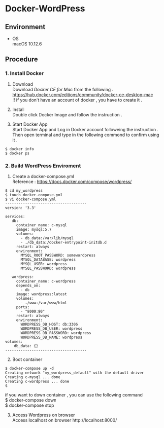 # Docker-WordPress

## Environment
* OS  
 macOS 10.12.6

## Procedure  
### 1. Install Docker
1. Download  
Download *Docker CE for Mac* from the following .  
https://hub.docker.com/editions/community/docker-ce-desktop-mac  
!! if you don't have an account of docker , you have to create it .  

2. Install  
Double click Docker Image and follow the instruction .  

3. Start Docker App  
Start Docker App and Log in Docker account followeing the instruction .  
Then open terminal and type in the following commond to confirm using it . 
~~~
$ docker info
$ docker ps
~~~

### 2. Build WordPress Enviroment  
1. Create a docker-compose.yml  
Reference : https://docs.docker.com/compose/wordpress/  
~~~
$ cd my_wordpress
$ touch docker-compose.yml
$ vi docker-compose.yml
-------------------------------------
version: '3.3'

services:
   db:
     container_name: c-mysql
     image: mysql:5.7
     volumes:
       - db_data:/var/lib/mysql
       - ./db_data:/docker-entrypoint-initdb.d
     restart: always
     environment:
       MYSQL_ROOT_PASSWORD: somewordpress
       MYSQL_DATABASE: wordpress
       MYSQL_USER: wordpress
       MYSQL_PASSWORD: wordpress

   wordpress:
     container_name: c-wordpress
     depends_on:
       - db
     image: wordpress:latest
     volumes:
       - ./www:/var/www/html
     ports:
       - "8000:80"
     restart: always
     environment:
       WORDPRESS_DB_HOST: db:3306
       WORDPRESS_DB_USER: wordpress
       WORDPRESS_DB_PASSWORD: wordpress
       WORDPRESS_DB_NAME: wordpress
volumes:
    db_data: {}
-------------------------------------
~~~

2. Boot container  
~~~
$ docker-compose up -d
Creating network "my_wordpress_default" with the default driver
Creating c-mysql ... done
Creating c-wordpress ... done
$ 
~~~
if you want to down container , you can use the following command  
$ docker-compose down  
$ docker-compose stop  

3. Access Wordpress on browser  
Access localhost on browser 
http://localhost:8000/


